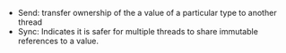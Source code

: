 - Send: transfer ownership of the a value of a particular type to another thread
- Sync: Indicates it is safer for multiple threads to share immutable references to a value.
